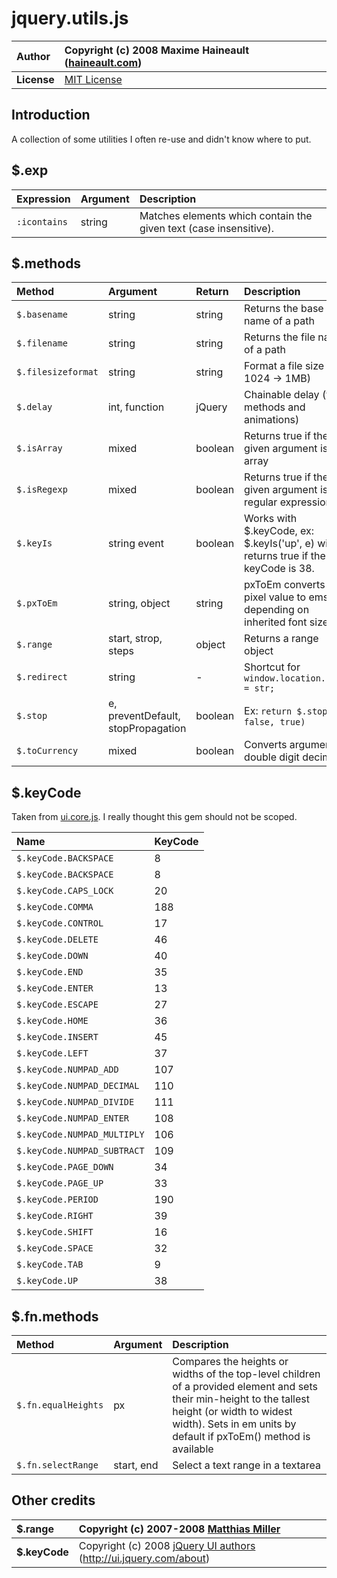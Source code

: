 # jquery.utils.js #

| **Author** | Copyright (c) 2008 Maxime Haineault ([haineault.com](http://haineault.com)) |
|:-----------|:----------------------------------------------------------------------------|
| **License** | [MIT License](http://www.opensource.org/licenses/mit-license.php)           |



## Introduction ##

A collection of some utilities I often re-use and didn't know where to put.

## $.exp ##

| **Expression**  | **Argument** | **Description** |
|:----------------|:-------------|:----------------|
| `:icontains`    | string       | Matches elements which contain the given text (case insensitive). |


## $.methods ##

| **Method** | **Argument** | **Return** | **Description** |
|:-----------|:-------------|:-----------|:----------------|
| `$.basename` | string       | string     |  Returns the base name of a path  |
| `$.filename` | string       | string     |  Returns the file name of a path  |
| `$.filesizeformat` | string       | string     |  Format a file size (ex: 1024 -> 1MB)  |
| `$.delay`  | int, function | jQuery     |  Chainable delay (for methods and animations) |
| `$.isArray` | mixed        | boolean    | Returns true if the given argument is an array |
| `$.isRegexp` | mixed        | boolean    | Returns true if the given argument is a regular expression |
| `$.keyIs`  | string event | boolean    | Works with $.keyCode, ex: $.keyIs('up', e) will returns true if the keyCode is 38. |
| `$.pxToEm` | string, object | string     | pxToEm converts a pixel value to ems depending on inherited font size |
| `$.range`  | start, strop, steps | object     | Returns a range object |
| `$.redirect` | string       | -          | Shortcut for `window.location.href = str;` |
| `$.stop`   | e, preventDefault, stopPropagation | boolean    | Ex: `return $.stop(e, false, true)` |
| `$.toCurrency` | mixed        | boolean    | Converts argument to double digit decimal |


## $.keyCode ##

Taken from [ui.core.js](http://code.google.com/p/jquery-ui/source/browse/trunk/ui/ui.core.js). I really thought this gem should not be scoped.


| **Name** | **KeyCode** |
|:---------|:------------|
| `$.keyCode.BACKSPACE` | 8           |
| `$.keyCode.BACKSPACE` | 8           |
| `$.keyCode.CAPS_LOCK` | 20          |
| `$.keyCode.COMMA` | 188         |
| `$.keyCode.CONTROL` | 17          |
| `$.keyCode.DELETE` | 46          |
| `$.keyCode.DOWN` | 40          |
| `$.keyCode.END` | 35          |
| `$.keyCode.ENTER` | 13          |
| `$.keyCode.ESCAPE` | 27          |
| `$.keyCode.HOME` | 36          |
| `$.keyCode.INSERT` | 45          |
| `$.keyCode.LEFT` | 37          |
| `$.keyCode.NUMPAD_ADD` | 107         |
| `$.keyCode.NUMPAD_DECIMAL` | 110         |
| `$.keyCode.NUMPAD_DIVIDE` | 111         |
| `$.keyCode.NUMPAD_ENTER` | 108         |
| `$.keyCode.NUMPAD_MULTIPLY` | 106         |
| `$.keyCode.NUMPAD_SUBTRACT` | 109         |
| `$.keyCode.PAGE_DOWN` | 34          |
| `$.keyCode.PAGE_UP` | 33          |
| `$.keyCode.PERIOD` | 190         |
| `$.keyCode.RIGHT` | 39          |
| `$.keyCode.SHIFT` | 16          |
| `$.keyCode.SPACE` | 32          |
| `$.keyCode.TAB` | 9           |
| `$.keyCode.UP` | 38          |


## $.fn.methods ##

| **Method** | **Argument** | **Description** |
|:-----------|:-------------|:----------------|
| `$.fn.equalHeights` | px           | Compares the heights or widths of the top-level children of a provided element and sets their min-height to the tallest height (or width to widest width). Sets in em units by default if pxToEm() method is available |
| `$.fn.selectRange` | start, end   | Select a text range in a textarea |

## Other credits ##

| **$.range** | Copyright (c) 2007-2008 [Matthias Miller](http://blog.outofhanwell.com/2006/03/29/javascript-range-function/) |
|:------------|:--------------------------------------------------------------------------------------------------------------|
| **$.keyCode** | Copyright (c) 2008 [jQuery UI authors](http://code.google.com/p/jquery-ui/source/browse/trunk/AUTHORS.txt?r=991) (http://ui.jquery.com/about) |